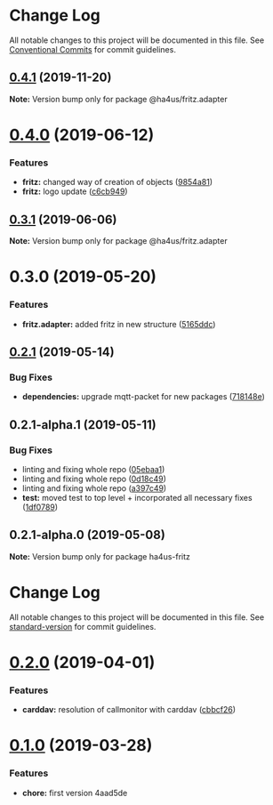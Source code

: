 # Change Log

All notable changes to this project will be documented in this file.
See [Conventional Commits](https://conventionalcommits.org) for commit guidelines.

## [0.4.1](https://github.com/ha4us/ha4us/compare/@ha4us/fritz.adapter@0.4.0...@ha4us/fritz.adapter@0.4.1) (2019-11-20)

**Note:** Version bump only for package @ha4us/fritz.adapter





# [0.4.0](https://github.com/ha4us/ha4us/compare/@ha4us/fritz.adapter@0.3.1...@ha4us/fritz.adapter@0.4.0) (2019-06-12)


### Features

* **fritz:** changed way of creation of objects ([9854a81](https://github.com/ha4us/ha4us/commit/9854a81))
* **fritz:** logo update ([c6cb949](https://github.com/ha4us/ha4us/commit/c6cb949))





## [0.3.1](https://github.com/ha4us/ha4us/compare/@ha4us/fritz.adapter@0.3.0...@ha4us/fritz.adapter@0.3.1) (2019-06-06)

**Note:** Version bump only for package @ha4us/fritz.adapter





# 0.3.0 (2019-05-20)


### Features

* **fritz.adapter:** added fritz in new structure ([5165ddc](https://github.com/ha4us/ha4us/commit/5165ddc))





## [0.2.1](https://github.com/ha4us/ha4us/compare/ha4us-fritz@0.2.1-alpha.1...ha4us-fritz@0.2.1) (2019-05-14)


### Bug Fixes

* **dependencies:** upgrade mqtt-packet for new packages ([718148e](https://github.com/ha4us/ha4us/commit/718148e))





## 0.2.1-alpha.1 (2019-05-11)


### Bug Fixes

* linting and fixing whole repo ([05ebaa1](https://github.com/ha4us/ha4us/commit/05ebaa1))
* linting and fixing whole repo ([0d18c49](https://github.com/ha4us/ha4us/commit/0d18c49))
* linting and fixing whole repo ([a397c49](https://github.com/ha4us/ha4us/commit/a397c49))
* **test:** moved test to top level + incorporated all necessary fixes ([1df0789](https://github.com/ha4us/ha4us/commit/1df0789))





## 0.2.1-alpha.0 (2019-05-08)

**Note:** Version bump only for package ha4us-fritz





# Change Log

All notable changes to this project will be documented in this file. See [standard-version](https://github.com/conventional-changelog/standard-version) for commit guidelines.

<a name="0.2.0"></a>
# [0.2.0](https://github.com/ha4us/ha4us-fritz/compare/v0.1.0...v0.2.0) (2019-04-01)


### Features

* **carddav:** resolution of callmonitor with carddav ([cbbcf26](https://github.com/ha4us/ha4us-fritz/commit/cbbcf26))



<a name="0.1.0"></a>
# [0.1.0](/compare/v0.0.2...v0.1.0) (2019-03-28)


### Features

* **chore:** first version 4aad5de
